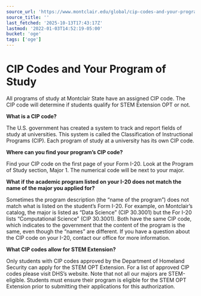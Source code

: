 ```yaml
---
source_url: 'https://www.montclair.edu/global/cip-codes-and-your-program-of-study/'
source_title: ''
last_fetched: '2025-10-13T17:43:17Z'
lastmod: '2022-01-03T14:52:19-05:00'
bucket: 'oge'
tags: ['oge']
---
```


# CIP Codes and Your Program of Study

All programs of study at Montclair State have an assigned CIP code. The CIP code will determine if students qualify for STEM Extension OPT or not.

**What is a CIP code?**

The U.S. government has created a system to track and report fields of study at universities. This system is called the Classification of Instructional Programs (CIP). Each program of study at a university has its own CIP code.

**Where can you find your program’s CIP code?**

Find your CIP code on the first page of your Form I-20. Look at the Program of Study section, Major 1. The numerical code will be next to your major.

**What if the academic program listed on your I-20 does not match the name of the major you applied for?**

Sometimes the program description (the “name of the program”) does not match what is listed on the student’s Form I-20. For example, on Montclair’s catalog, the major is listed as “Data Science” (CIP 30.3001) but the For I-20 lists “Computational Science” (CIP 30.3001). Both have the same CIP code, which indicates to the government that the content of the program is the same, even though the “names” are different. If you have a question about the CIP code on your I-20, contact our office for more information.

**What CIP codes allow for STEM Extension?**

Only students with CIP codes approved by the Department of Homeland Security can apply for the STEM OPT Extension. For a list of approved CIP codes please visit DHS’s website. Note that not all our majors are STEM-eligible. Students must ensure their program is eligible for the STEM OPT Extension prior to submitting their applications for this authorization.